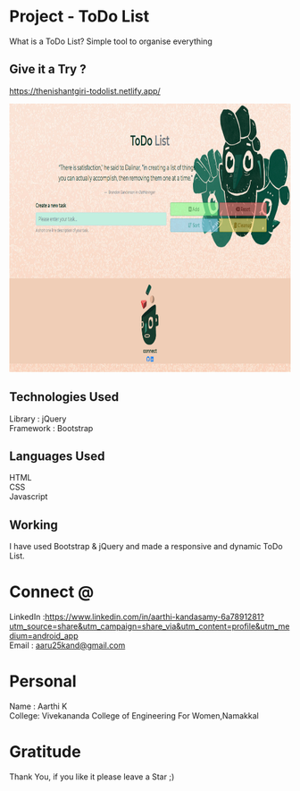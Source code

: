 
# Project - ToDo List
What is a ToDo List? Simple tool to organise everything

## Give it a Try ?
https://thenishantgiri-todolist.netlify.app/

<img src='https://github.com/thenishantgiri/Project-TodoList-Bootstrap-jQuery/blob/b8d791f5cf04d497ba9af4072e04e9d2e635877a/media/dynamicToDo_Bootstrap_jquery.png' alt='screenshot' width='1280' height='480'>

## Technologies Used
Library : jQuery </br>
Framework : Bootstrap

## Languages Used
HTML </br>
CSS </br>
Javascript

## Working
I have used Bootstrap & jQuery and made a responsive and dynamic ToDo List.

# Connect @
LinkedIn :https://www.linkedin.com/in/aarthi-kandasamy-6a7891281?utm_source=share&utm_campaign=share_via&utm_content=profile&utm_medium=android_app<br/>
Email : aaru25kand@gmail.com<br/>

# Personal
Name : Aarthi K<br/>
College: Vivekananda College of Engineering For Women,Namakkal


# Gratitude
Thank You, if you like it please leave a Star ;)
          
